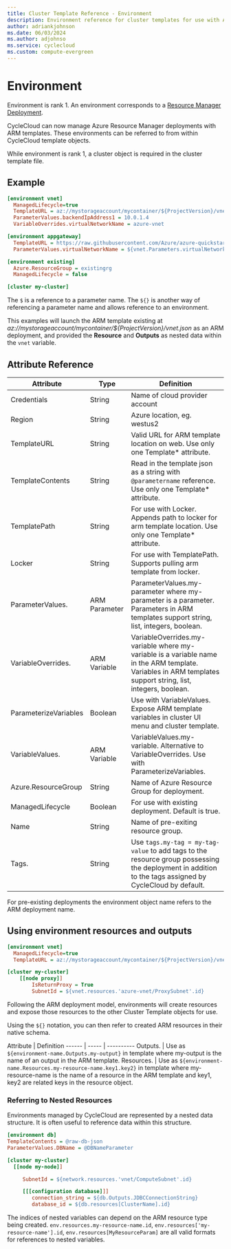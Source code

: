 ```yaml
---
title: Cluster Template Reference - Environment
description: Environment reference for cluster templates for use with Azure CycleCloud
author: adriankjohnson
ms.date: 06/03/2024
ms.author: adjohnso
ms.service: cyclecloud
ms.custom: compute-evergreen
---
```


# Environment

Environment is rank 1.  An environment corresponds to a [Resource Manager Deployment](/azure/azure-resource-manager/resource-group-template-deploy).

CycleCloud can now manage Azure Resource Manager deployments with ARM templates. These environments can be referred to from within CycleCloud template objects.

While environment is rank 1, a cluster object is required in the cluster template file.

## Example

```ini
[environment vnet]
  ManagedLifecycle=true
  TemplateURL = az://mystorageaccount/mycontainer/${ProjectVersion}/vnet.json
  ParameterValues.backendIpAddress1 = 10.0.1.4
  VariableOverrides.virtualNetworkName = azure-vnet

[environment appgateway]
  TemplateURL = https://raw.githubusercontent.com/Azure/azure-quickstart-templates/master/101-application-gateway-waf/azuredeploy.json
  ParameterValues.virtualNetworkName = ${vnet.Parameters.virtualNetworkName}

[environment existing]
  Azure.ResourceGroup = existingrg
  ManagedLifecycle = false

[cluster my-cluster]
```

The `$` is a reference to a parameter name. The `${}` is another way of referencing a parameter name and allows reference to an environment.

This examples will launch the ARM template existing at _az://mystorageaccount/mycontainer/${ProjectVersion}/vnet.json_ as an ARM deployment, and provided the **Resource** and **Outputs** as nested data within the `vnet` variable.

## Attribute Reference

Attribute | Type | Definition
------ | ----- | ----------
Credentials | String | Name of cloud provider account
Region | String | Azure location, eg. westus2
TemplateURL | String | Valid URL for ARM template location on web. Use only one Template* attribute.
TemplateContents | String | Read in the template json as a string with `@parametername` reference. Use only one Template* attribute.
TemplatePath | String | For use with Locker. Appends path to locker for arm template location. Use only one Template* attribute.
Locker | String | For use with TemplatePath. Supports pulling arm template from locker.
ParameterValues. | ARM Parameter | ParameterValues.my-parameter where my-parameter is a parameter. Parameters in ARM templates support string, list, integers, boolean.
VariableOverrides. | ARM Variable | VariableOverrides.my-variable where my-variable is a variable name in the ARM template. Variables in ARM templates support string, list, integers, boolean.
ParameterizeVariables | Boolean | Use with VariableValues. Expose ARM template variables in cluster UI menu and cluster template.
VariableValues. | ARM Variable | VariableValues.my-variable. Alternative to VariableOverrides. Use with ParameterizeVariables.
Azure.ResourceGroup | String | Name of Azure Resource Group for deployment.
ManagedLifecycle | Boolean | For use with existing deployment. Default is true.
Name | String | Name of pre-exiting resource group.
Tags. | String | Use `tags.my-tag = my-tag-value` to add tags to the resource group possessing the deployment in addition to the tags assigned by CycleCloud by default.

For pre-existing deployments the environment object name refers to the ARM deployment name.

## Using environment resources and outputs

```ini
[environment vnet]
  ManagedLifecycle=true
  TemplateURL = az://mystorageaccount/mycontainer/${ProjectVersion}/vnet.json

[cluster my-cluster]
    [[node proxy]]
        IsReturnProxy = True
        SubnetId = ${vnet.resources.'azure-vnet/ProxySubnet'.id}
```

Following the ARM deployment model, environments will create resources and expose those resources to the other Cluster Template objects for use.

Using the `${}` notation, you can then refer to created ARM resources in their native schema.

Attribute | Definition
------ | ----- | ----------
Outputs. | Use as `${environment-name.Outputs.my-output}` in template where my-output is the name of an output in the ARM template.
Resources. | Use as `${environment-name.Resources.my-resource-name.key1.key2}` in template where my-resource-name is the name of a resource in the ARM template and key1, key2 are related keys in the resource object.

### Referring to Nested Resources

Environments managed by CycleCloud are represented by a nested data structure.  It is often useful to reference data within this structure.

```ini
[environment db]
TemplateContents = @raw-db-json
ParameterValues.DBName = @DBNameParameter

[cluster my-cluster]
  [[node my-node]]

     SubnetId = ${network.resources.'vnet/ComputeSubnet'.id}

     [[[configuration database]]]
        connection_string = ${db.Outputs.JDBCConnectionString}
        database_id = ${db.resources[ClusterName].id}
```

The indices of nested variables can depend on the ARM resource type being created. `env.resources.my-resource-name.id`, `env.resources['my-resource-name'].id`, `env.resources[MyResourceParam]` are all valid formats for references to nested variables. 
